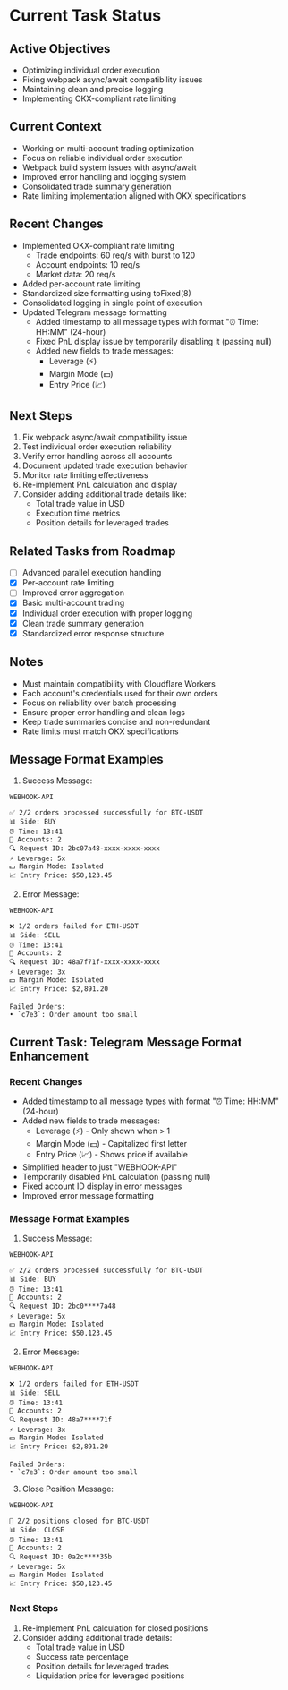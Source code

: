 # Current Task Status

## Active Objectives
- Optimizing individual order execution
- Fixing webpack async/await compatibility issues
- Maintaining clean and precise logging
- Implementing OKX-compliant rate limiting

## Current Context
- Working on multi-account trading optimization
- Focus on reliable individual order execution
- Webpack build system issues with async/await
- Improved error handling and logging system
- Consolidated trade summary generation
- Rate limiting implementation aligned with OKX specifications

## Recent Changes
- Implemented OKX-compliant rate limiting
  - Trade endpoints: 60 req/s with burst to 120
  - Account endpoints: 10 req/s
  - Market data: 20 req/s
- Added per-account rate limiting
- Standardized size formatting using toFixed(8)
- Consolidated logging in single point of execution
- Updated Telegram message formatting
  - Added timestamp to all message types with format "⏰ Time: HH:MM" (24-hour)
  - Fixed PnL display issue by temporarily disabling it (passing null)
  - Added new fields to trade messages:
    - Leverage (⚡)
    - Margin Mode (💵)
    - Entry Price (📈)

## Next Steps
1. Fix webpack async/await compatibility issue
2. Test individual order execution reliability
3. Verify error handling across all accounts
4. Document updated trade execution behavior
5. Monitor rate limiting effectiveness
6. Re-implement PnL calculation and display
7. Consider adding additional trade details like:
   - Total trade value in USD
   - Execution time metrics
   - Position details for leveraged trades

## Related Tasks from Roadmap
- [ ] Advanced parallel execution handling
- [x] Per-account rate limiting
- [ ] Improved error aggregation
- [x] Basic multi-account trading
- [x] Individual order execution with proper logging
- [x] Clean trade summary generation
- [x] Standardized error response structure

## Notes
- Must maintain compatibility with Cloudflare Workers
- Each account's credentials used for their own orders
- Focus on reliability over batch processing
- Ensure proper error handling and clean logs
- Keep trade summaries concise and non-redundant
- Rate limits must match OKX specifications

## Message Format Examples

1. Success Message:
```
WEBHOOK-API

✅ 2/2 orders processed successfully for BTC-USDT
📊 Side: BUY
⏰ Time: 13:41
👥 Accounts: 2
🔍 Request ID: 2bc07a48-xxxx-xxxx-xxxx
⚡ Leverage: 5x
💵 Margin Mode: Isolated
📈 Entry Price: $50,123.45
```

2. Error Message:
```
WEBHOOK-API

❌ 1/2 orders failed for ETH-USDT
📊 Side: SELL
⏰ Time: 13:41
👥 Accounts: 2
🔍 Request ID: 48a7f71f-xxxx-xxxx-xxxx
⚡ Leverage: 3x
💵 Margin Mode: Isolated
📈 Entry Price: $2,891.20

Failed Orders:
• `c7e3`: Order amount too small
```

## Current Task: Telegram Message Format Enhancement

### Recent Changes
- Added timestamp to all message types with format "⏰ Time: HH:MM" (24-hour)
- Added new fields to trade messages:
  - Leverage (⚡) - Only shown when > 1
  - Margin Mode (💵) - Capitalized first letter
  - Entry Price (📈) - Shows price if available
- Simplified header to just "WEBHOOK-API"
- Temporarily disabled PnL calculation (passing null)
- Fixed account ID display in error messages
- Improved error message formatting

### Message Format Examples

1. Success Message:
```
WEBHOOK-API

✅ 2/2 orders processed successfully for BTC-USDT
📊 Side: BUY
⏰ Time: 13:41
👥 Accounts: 2
🔍 Request ID: 2bc0****7a48
⚡ Leverage: 5x
💵 Margin Mode: Isolated
📈 Entry Price: $50,123.45
```

2. Error Message:
```
WEBHOOK-API

❌ 1/2 orders failed for ETH-USDT
📊 Side: SELL
⏰ Time: 13:41
👥 Accounts: 2
🔍 Request ID: 48a7****71f
⚡ Leverage: 3x
💵 Margin Mode: Isolated
📈 Entry Price: $2,891.20

Failed Orders:
• `c7e3`: Order amount too small
```

3. Close Position Message:
```
WEBHOOK-API

🏁 2/2 positions closed for BTC-USDT
📊 Side: CLOSE
⏰ Time: 13:41
👥 Accounts: 2
🔍 Request ID: 0a2c****35b
⚡ Leverage: 5x
💵 Margin Mode: Isolated
📈 Entry Price: $50,123.45
```

### Next Steps
1. Re-implement PnL calculation for closed positions
2. Consider adding additional trade details:
   - Total trade value in USD
   - Success rate percentage
   - Position details for leveraged trades
   - Liquidation price for leveraged positions

